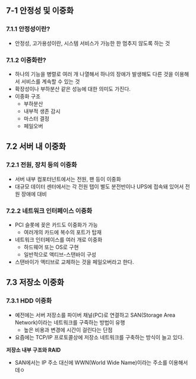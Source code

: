 ## 7-1 안정성 및 이중화
### 7.1.1 안정성이란?
- 안정성, 고가용성이란, 시스템 서비스가 가능한 한 멈추지 않도록 하는 것

### 7.1.2 이중화란?
- 하나의 기능을 병렬로 여러 개 나열해서 하나의 장애가 발생해도 다른 것을 이용해서 서비스를 계속할 수 있는 것
- 확장성이나 부하분산 같은 성능에 대한 의미도 가진다.
- 이중화 구조
	- 부하분산
	- 내부적 생존 감시
	- 마스터 결정
	- 페일오버

## 7.2 서버 내 이중화
### 7.2.1 전원, 장치 등의 이중화
- 서버 내부 컴포터넌트에서는 전원, 팬 등이 이중화
- 대규모 데이터 센터에서는 각 전원 탭이 별도 분전반이나 UPS에 접속돼 있어서 전원 장애에 대비

### 7.2.2 네트워크 인터페이스 이중화
- PCI 슬롯에 꽂은 카드도 이중화가 가능
	- 여러개의 카드에 복수의 포트가 탑재
- 네트워크 인터페이스를 여러 개로 이중화
	- 하드웨어 또는 OS로 구현
	- 일반적으로 액티브-스탠바이 구성
- 스탠바이가 액티브로 교체하는 것을 페일오버라고 한다.

## 7.3 저장소 이중화
### 7.3.1 HDD 이중화
- 예전에는 서버 저장소를 파이버 채널(PC)로 연결하고 SAN(Storage Area Network)이라는 네트워크를 구죽하는 방법이 유행
	- 높은 비용과 변경에 시간이 걸린다는 단점
- 요즘에는 TCP/IP 프로토콜상에 저장소 네트워크를 구축하는 방식이 늘고 있다.

**저장소 내부 구조와 RAID**
- SAN에서는 IP 주소 대신에 WWN(World Wide Name)이라는 주소를 이용해서 데ㅇ